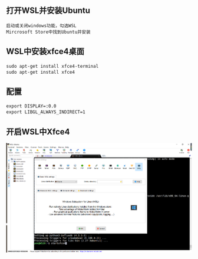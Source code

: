 ## 打开WSL并安装Ubuntu
	启动或关闭windows功能，勾选WSL
	Mircrosoft Store中找到Ubuntu并安装	

## WSL中安装xfce4桌面
	sudo apt-get install xfce4-terminal
	sudo apt-get install xfce4

## 配置
	export DISPLAY=:0.0
	export LIBGL_ALWAYS_INDIRECT=1

## 开启WSL中Xfce4

![](./doc/wsl_xfce4.png)

